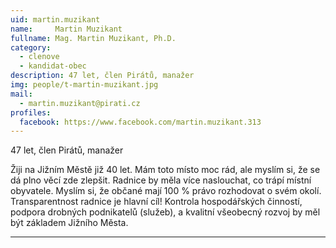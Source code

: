 ```yaml
---
uid: martin.muzikant
name:     Martin Muzikant
fullname: Mag. Martin Muzikant, Ph.D.
category:
  - clenove
  - kandidat-obec
description: 47 let, člen Pirátů, manažer
img: people/t-martin-muzikant.jpg
mail:
  - martin.muzikant@pirati.cz
profiles:
  facebook: https://www.facebook.com/martin.muzikant.313
---
```


47 let, člen Pirátů, manažer

Žiji na Jižním Městě již 40 let. Mám toto místo moc rád, ale myslím si, že se dá plno věcí zde zlepšit. Radnice by měla více naslouchat, co trápí místní obyvatele. Myslím si, že občané mají 100 % právo rozhodovat o svém okolí. Transparentnost radnice je hlavní cíl! Kontrola hospodářských činností, podpora drobných podnikatelů (služeb), a kvalitní všeobecný rozvoj by měl být základem Jižního Města.

---